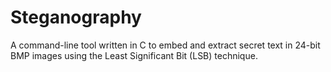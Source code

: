 # Steganography
A command-line tool written in C to embed and extract secret text in 24-bit BMP images using the Least Significant Bit (LSB) technique.
